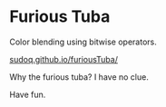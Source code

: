 # Furious Tuba
Color blending using bitwise operators.

[sudoq.github.io/furiousTuba/](http://sudoq.github.io/furiousTuba)

Why the furious tuba? I have no clue.

Have fun.
